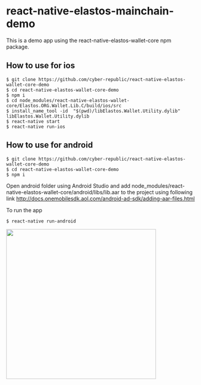 # react-native-elastos-mainchain-demo

This is a demo app using the react-native-elastos-wallet-core npm package.

## How to use for ios

```
$ git clone https://github.com/cyber-republic/react-native-elastos-wallet-core-demo
$ cd react-native-elastos-wallet-core-demo
$ npm i
$ cd node_modules/react-native-elastos-wallet-core/Elastos.ORG.Wallet.Lib.C/build/ios/src
$ install_name_tool -id  "$(pwd)/libElastos.Wallet.Utility.dylib" libElastos.Wallet.Utility.dylib
$ react-native start
$ react-native run-ios
```

## How to use for android

```
$ git clone https://github.com/cyber-republic/react-native-elastos-wallet-core-demo
$ cd react-native-elastos-wallet-core-demo
$ npm i
```

Open android folder using Android Studio and add node_modules/react-native-elastos-wallet-core/android/libs/lib.aar to the project using following link
http://docs.onemobilesdk.aol.com/android-ad-sdk/adding-aar-files.html

To run the app
```
$ react-native run-android
```

<img src="https://ademcan.net/images/ElaWalletGenerateMnemonic.png" width="400">
